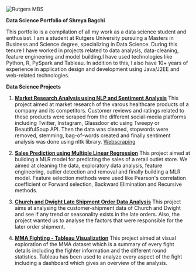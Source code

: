 ![Rutgers MBS](https://mbs.rutgers.edu/sites/mbslive/files/images/slides/MBS%20finally.jpg)

**Data Science Portfolio of Shreya Bagchi**

This portfolio is a compilation of all my work as a data science student and enthusiast. I am a student at Rutgers University pursuing a Masters in Business and Science degree, specializing in Data Science. During this tenure I have worked in projects related to data analysis, data-cleaning, feature engineering and model building.I have used technologies like Python, R, PySpark and Tableau.
   In addition to this, I also have 10+ years of experience in application design and development using Java/J2EE and web-related technologies.

**Data Science Projects**

1. [**Market Research Analysis using NLP and Sentiment Analysis**](https://github.com/shreyabagchi/NLP-and-Sentiment-Analysis)
   This project aimed at market research of the varous healthcare products of a company and its competitors. Customer reviews and ratings related to these products were scraped from the different social-media platforms including Twitter, Instagram, Glassdoor etc using Tweepy or BeautifulSoup API. Then the data was cleaned, stopwords were removed, stemming, bag-of-words  created and finally sentiment analysis was done using nltk library.
[Webscraping](https://github.com/shreyabagchi/Webscraping)


2. [**Sales Prediction using Multiple Linear Regression**](https://github.com/shreyabagchi/Outlet-Sales-Prediction--MLR)
    This project aimed at building a MLR model for predicting the sales of a retail outlet store. We aimed at cleaning the data, exploratory data analysis, feature engineering, outlier detection and removal and finally building a MLR model. Feature selection methods were used like Pearson's correlation coefficient or Forward selection, Backward Elimination and Recursive methods.


3. [**Church and Dwight Late Shipment Order Data Analysis**](https://github.com/shreyabagchi/Late-Shipment-Order-Analysis)
    This project aims at analysing the customer-shipment data of Church and Dwight and see if any trend or seasonality exists in the late orders. Also, the project wanted us to analyse the factors that were responsible for the later order shipment.


4. [**MMA Fighting - Tableau  Visualization**](https://github.com/shreyabagchi/Tableau-Visualization)
   This project aimed at visual exploration of the MMA dataset which is a summary of every fight details including the fighter information and the different round statistics. Tableau has been used to analyze every aspect of the fight including a dashboard which gives an overview of the analysis.



